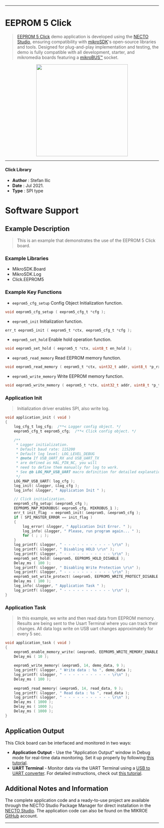
---
# EEPROM 5 Click

> [EEPROM 5 Click](https://www.mikroe.com/?pid_product=MIKROE-4422) demo application is developed using
the [NECTO Studio](https://www.mikroe.com/necto), ensuring compatibility with [mikroSDK](https://www.mikroe.com/mikrosdk)'s
open-source libraries and tools. Designed for plug-and-play implementation and testing, the demo is fully compatible with
all development, starter, and mikromedia boards featuring a [mikroBUS&trade;](https://www.mikroe.com/mikrobus) socket.

<p align="center">
  <img src="https://www.mikroe.com/?pid_product=MIKROE-4422&image=1" height=300px>
</p>

---

#### Click Library

- **Author**        : Stefan Ilic
- **Date**          : Jul 2021.
- **Type**          : SPI type

# Software Support

## Example Description

> This is an example that demonstrates the use of the EEPROM 5 Click board.

### Example Libraries

- MikroSDK.Board
- MikroSDK.Log
- Click.EEPROM5

### Example Key Functions

- `eeprom5_cfg_setup` Config Object Initialization function.
```c
void eeprom5_cfg_setup ( eeprom5_cfg_t *cfg );
```

- `eeprom5_init` Initialization function.
```c
err_t eeprom5_init ( eeprom5_t *ctx, eeprom5_cfg_t *cfg );
```

- `eeprom5_set_hold` Enable hold operation function.
```c
void eeprom5_set_hold ( eeprom5_t *ctx, uint8_t en_hold );
```

- `eeprom5_read_memory` Read EEPROM memory function.
```c
void eeprom5_read_memory ( eeprom5_t *ctx, uint32_t addr, uint8_t *p_rx_data, uint8_t n_bytes );
```

- `eeprom5_write_memory` Write EEPROM memory function.
```c
void eeprom5_write_memory ( eeprom5_t *ctx, uint32_t addr, uint8_t *p_tx_data, uint8_t n_bytes );
```

### Application Init

> Initialization driver enables SPI, also write log.

```c
void application_init ( void ) 
{
    log_cfg_t log_cfg;  /**< Logger config object. */
    eeprom5_cfg_t eeprom5_cfg;  /**< Click config object. */

    /** 
     * Logger initialization.
     * Default baud rate: 115200
     * Default log level: LOG_LEVEL_DEBUG
     * @note If USB_UART_RX and USB_UART_TX 
     * are defined as HAL_PIN_NC, you will 
     * need to define them manually for log to work. 
     * See @b LOG_MAP_USB_UART macro definition for detailed explanation.
     */
    LOG_MAP_USB_UART( log_cfg );
    log_init( &logger, &log_cfg );
    log_info( &logger, " Application Init " );

    // Click initialization.
    eeprom5_cfg_setup( &eeprom5_cfg );
    EEPROM5_MAP_MIKROBUS( eeprom5_cfg, MIKROBUS_1 );
    err_t init_flag  = eeprom5_init( &eeprom5, &eeprom5_cfg );
    if ( SPI_MASTER_ERROR == init_flag ) 
    {
        log_error( &logger, " Application Init Error. " );
        log_info( &logger, " Please, run program again... " );
        for ( ; ; );
    }
    log_printf( &logger, " - - - - - - - - - - - \r\n" );
    log_printf( &logger, " Disabling HOLD \r\n" );
    log_printf( &logger, " - - - - - - - - - - - \r\n" );
    eeprom5_set_hold( &eeprom5, EEPROM5_HOLD_DISABLE );
    Delay_ms ( 100 );
    log_printf( &logger, " Disabling Write Protection \r\n" );
    log_printf( &logger, " - - - - - - - - - - - \r\n" );
    eeprom5_set_write_protect( &eeprom5, EEPROM5_WRITE_PROTECT_DISABLE );
    Delay_ms ( 100 );
    log_info( &logger, " Application Task " );
    log_printf( &logger, " - - - - - - - - - - - \r\n" );
}
```

### Application Task

> In this example, we write and then read data from EEPROM memory. Results are being sent to the Usart Terminal where you can track their changes. All data logs write on USB uart changes approximately for every 5 sec.

```c
void application_task ( void ) 
{
    eeprom5_enable_memory_write( &eeprom5, EEPROM5_WRITE_MEMORY_ENABLE );
    Delay_ms ( 10 );
    
    eeprom5_write_memory( &eeprom5, 14, demo_data, 9 );
    log_printf( &logger, " Write data : %s ", demo_data );
    log_printf( &logger, " - - - - - - - - - - - \r\n" );
    Delay_ms ( 100 );
    
    eeprom5_read_memory( &eeprom5, 14, read_data, 9 );
    log_printf( &logger, " Read data : %s ", read_data );
    log_printf( &logger, " - - - - - - - - - - - \r\n" );
    Delay_ms ( 1000 );
    Delay_ms ( 1000 );
    Delay_ms ( 1000 );
}
```


## Application Output

This Click board can be interfaced and monitored in two ways:
- **Application Output** - Use the "Application Output" window in Debug mode for real-time data monitoring.
Set it up properly by following [this tutorial](https://www.youtube.com/watch?v=ta5yyk1Woy4).
- **UART Terminal** - Monitor data via the UART Terminal using
a [USB to UART converter](https://www.mikroe.com/click/interface/usb?interface*=uart,uart). For detailed instructions,
check out [this tutorial](https://help.mikroe.com/necto/v2/Getting%20Started/Tools/UARTTerminalTool).

## Additional Notes and Information

The complete application code and a ready-to-use project are available through the NECTO Studio Package Manager for 
direct installation in the [NECTO Studio](https://www.mikroe.com/necto). The application code can also be found on
the MIKROE [GitHub](https://github.com/MikroElektronika/mikrosdk_click_v2) account.

---
